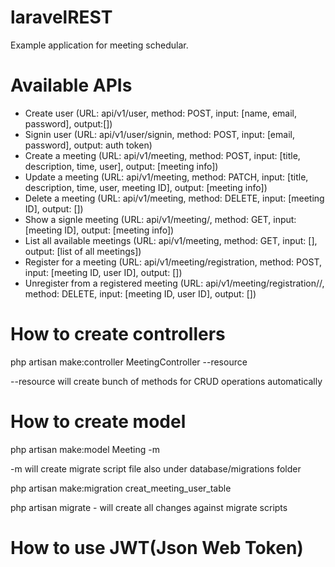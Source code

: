# laravelREST
Example application for meeting schedular.

# Available APIs
- Create user (URL: api/v1/user, method: POST, input: [name, email, password], output:[])
- Signin user (URL: api/v1/user/signin, method: POST, input: [email, password], output: auth token)
- Create a meeting (URL: api/v1/meeting, method: POST, input: [title, description, time, user], output: [meeting info])
- Update a meeting (URL: api/v1/meeting, method: PATCH, input: [title, description, time, user, meeting ID], output: [meeting info])
- Delete a meeting (URL: api/v1/meeting, method: DELETE, input: [meeting ID], output: [])
- Show a signle meeting (URL: api/v1/meeting/<meeting ID>, method: GET, input: [meeting ID], output: [meeting info])
- List all available meetings (URL: api/v1/meeting, method: GET, input: [], output: [list of all meetings])
- Register for a meeting (URL: api/v1/meeting/registration, method: POST, input: [meeting ID, user ID], output: [])
- Unregister from a registered meeting (URL: api/v1/meeting/registration/<meeting ID>/<user ID>, method: DELETE, input: [meeting ID, user ID], output: [])

# How to create controllers
php artisan make:controller MeetingController --resource

--resource will create bunch of methods for CRUD operations automatically

# How to create model
php artisan make:model Meeting -m

-m will create migrate script file also under database/migrations folder

php artisan make:migration creat_meeting_user_table

php artisan migrate - will create all changes against migrate scripts

# How to use JWT(Json Web Token)
